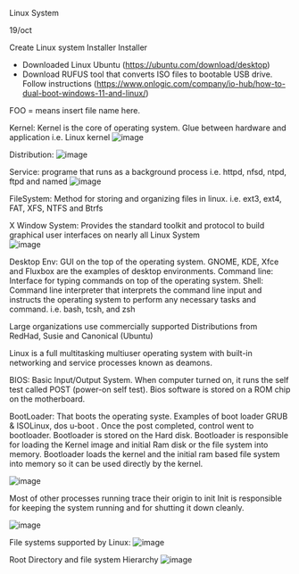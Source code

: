 Linux System

19/oct

Create Linux system Installer Installer 
- Downloaded Linux Ubuntu 	(https://ubuntu.com/download/desktop)
- Download RUFUS tool that converts ISO files to bootable USB drive.  Follow instructions (https://www.onlogic.com/company/io-hub/how-to-dual-boot-windows-11-and-linux/)



FOO =			  means insert file name here.

Kernel:			Kernel is the core of operating system. Glue between hardware and application i.e. Linux kernel	![image](https://github.com/mudassirsh/DevOps/assets/18271814/199d8fbb-1e22-439c-bfb2-f014565a9f5e)




Distribution:	![image](https://github.com/mudassirsh/DevOps/assets/18271814/66ec433a-915e-49b2-810e-233c72ef6093)


Service:			programe that runs as a background process i.e.	httpd, nfsd, ntpd, ftpd and named	![image](https://github.com/mudassirsh/DevOps/assets/18271814/57e598ce-04d1-4595-9ddf-9e641be9e734)


FileSystem:		Method for storing and organizing files in linux. 	i.e. ext3, ext4, FAT, XFS, NTFS and Btrfs	


X Window System:	Provides the standard toolkit and protocol to build graphical user interfaces on nearly all Linux System 		
![image](https://github.com/mudassirsh/DevOps/assets/18271814/54d2896f-dd7c-49b6-a076-39e63f880d45)


Desktop Env:		GUI on the top of the operating system.			GNOME, KDE, Xfce and Fluxbox	are the examples of desktop environments.
Command line:		Interface for typing commands on top of the operating system.
Shell:			    Command line interpreter that interprets the command line input and instructs the operating system to perform any necessary tasks and command. i.e. bash, tcsh, and zsh
			
Large organizations use commercially supported Distributions from RedHad, Susie and Canonical (Ubuntu) 

Linux is a full multitasking multiuser operating system with built-in networking and service processes known as deamons.

BIOS:			     Basic Input/Output System. When computer turned on, it runs the self test called POST (power-on self test). Bios software is stored on a ROM chip on the motherboard.


BootLoader:	That boots the operating syste.  Examples of boot loader GRUB & ISOLinux, dos u-boot . Once the post completed, control went to bootloader. Bootloader is stored on the Hard disk. Bootloader is responsible for loading the Kernel image and initial Ram disk or the file system into memory. Bootloader loads the kernel and the initial ram based file system into memory so it can be used directly by the kernel. 

![image](https://github.com/mudassirsh/DevOps/assets/18271814/7df6348e-b409-4ee8-b731-028374f178f4)


              
Most of other processes running trace their origin to init
Init is responsible for keeping the system running and for shutting it down cleanly.

![image](https://github.com/mudassirsh/DevOps/assets/18271814/544734d8-563c-4d98-91ea-cb4544537ab3)


File systems supported by Linux:
![image](https://github.com/mudassirsh/DevOps/assets/18271814/5310dd87-4958-4239-880a-36d4f4924a3b)


Root Directory and file system Hierarchy
![image](https://github.com/mudassirsh/DevOps/assets/18271814/2db2c20f-cb34-4541-a610-b78d1c0bbad2)
